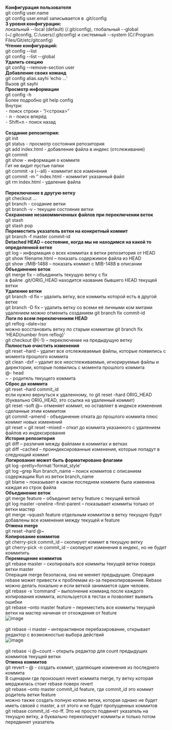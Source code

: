 **Конфигурация пользователя**<br>
git config user.name<br>
git config user.email записывается в .git/config<br>
**3 уровня конфигурации:**<br>
локальный --local (default) (<project>/.git/config), глобальный --global (~/.gitconfig, C:/users/<user>/.gitconfig) и системный --system (C/:Program Files/Git/etc/gitconfig)<br>
**Чтение конфигураций:**<br>
git config --list <br>
git config --list --global<br>
**Удалить секцию**<br>
git config --remove-section user<br>
**Добавление своих команд**<br>
git config alias.sayhi ‘echo …’<br>
Вызов git sayhi<br>
**Просмотр информации**<br>
git config -h<br>
Более подробно git help config<br>
Внутри: <br>
 ⁃ поиск строки - “/<строка>”<br>
 ⁃ n - поиск вперёд<br>
 ⁃ Shift+n - поиск назад<br>
<br>
**Создание репозитория:**<br>
git init <br>
git status - просмотр состояния репозитория <br>
git add index.html - добавление файла в индекс (отслеживание)<br>
git commit<br>
git show - информация о коммите <br>
Гит не видит пустые папки<br>
git commit -a (--all) - коммитит все изменения<br>
git commit -m ‘’ index.html - коммитит указанный файл<br>
git rm index.html - удаление файла<br>
<br>
**Переключение в другую ветку**<br>
git checkout …<br>
git branch - создание ветки<br>
git branch -v - текущее состояние ветки<br>
**Сохранение незакоммиченных файлов при переключении веток**<br>
git stash<br>
git stash pop<br>
**Переместить указатель ветки на конкретный коммит**<br>
git branch -f master commit-id<br>
**Detached HEAD – состояние, когда мы не находимся на какой то определенной ветке**<br>
git log – информация о всех коммитах в ветки репозитория от HEAD<br>
git show filename.html – показать содержимое файла из HEAD<br>
git show :/MIB-1488 – показать коммит с MIB-1488 в описании<br>
**Объединение веток**<br>
git merge fix – объединить текущую ветку с fix<br>
в файле .git/ORIG_HEAD находится название бывшего HEAD текущей ветки<br>
**Удаление ветки**<br>
git branch -d fix – удалить ветку, все коммиты которой есть в другой ветке<br>
git branch -D fix – удалить ветку со всеми её личными ком митами<br>
удалением можно отменить созданием git branch fix commit-id<br>
**Логи по всем переключениям HEAD**<br>
git reflog –date=iso<br>
можно восстановить ветку по старым коммитам git branch fix ‘HEAD{number from reflog}’ <br>
git checkout @{-1} – переключение на предыдущую ветку<br>
**Полностью очистить изменения**<br>
git reset –hard – удалит все отслеживаемые файлы, которые появились с момента прошлого коммита<br>
git clean -dxf – удалит все неостлеживаемые, игнорируемые файлы и директории, которые появились с момента прошлого коммита<br>
@- head<br>
~ - родитель текущего коммита<br>
**Сброс до коммита**<br>
git reset –hard commit_id<br>
если нужно вернуться к удаленному, то git reset –hard ORIG_HEAD (буквально ORIG_HEAD, это ссылка на удаленный коммит)<br>
git reset –soft @~ отменяет коммит, но оставляет в индексе изменения сделанные этим коммитом<br>
git commit –amend - объединение отката до прошлого коммита плюс коммит новых изменений<br>
git reset = git reset –mixed – откат до коммита указанного с удалением файлов из индексирования<br>
**История репозитория**<br>
git diff – различия между файлами в коммитах и ветках<br>
git diff –cached – проиндексированные изменения, которые попадут в следующий коммит<br>
**Логирование может быть форматировано флагами**<br>
git log –pretty=format:’format_style’<br>
git log –grep Run branch_name – поиск коммитов с описанием содержащим Run из ветки branch_name<br>
git blame – показывает в каком последнем коммите была изменена каждая из строк файла<br>
**Объединение веток**<br>
git merge feature – объединит ветку feature с текущей веткой<br>
git log master –oneline –first-parent – показывает коммиты только от ветки мастер<br>
git merge –squash feature отдельным коммитом в ветку текущую будут добавлены все изменения между текущей и feature<br>
**Отмена merge**<br>
git reset –hard @~<br>
**Копирование коммитов**<br>
git cherry-pick commit_id – скопирует коммит в текущую ветку<br>
git cherry-pick -n commit_id – скопирует изменения в индекс, но не будет коммитить<br>
**Перемещение коммитов**<br>
git rebase master – скопировать все коммиты текущей ветки поверх ветки master<br>
 Операция merge безопасна, она не меняет предыдущие. Операция rebase может привести к проблемам из-за перекопированния. Rebase можно делать локально и если веткой занимается один человек.<br>
git rebase -x ‘command’ – выполнение комманд после каждого копирования коммита, используется в тестах и позволяет выявить ошибки<br>
git rebase –onto master feature – переместить все коммиты текущей ветки на мастер начиная от отхождения от feature<br>
![image](https://github.com/user-attachments/assets/4bdcbb6b-56ea-4cd9-aa7d-3aa8f3003128)<br>
<br>
git rebase -i master – интерактивное перебазирование, открывает редактор с возможностью выбора действий<br>
![image](https://github.com/user-attachments/assets/305f79f8-308b-430a-b759-06fdd5e45f06)<br>
<br>
git rebase -i @~count – открыть редактор для count предыдущих коммитов текущей ветки<br>
**Отмена коммитов**<br>
git revert – @ - создать коммит, удаляющие изменения из последнего коммита<br>
В сценарии где произошел revert коммита merge, ту ветку которая мерджилась стоит rebase поверх revert<br>
git rebase –onto master commit_id feature, где commit_id это коммит родитель ветки feature<br>
можно также создать полную копию ветки, которая однако не будет иметь связей с master, а от этого и не будет пропущенных коммитов <br>
git rebase commit_id –no-ff. Это не просто подвинет указатель на текущую ветку, а буквально перекопирует коммиты и только потом передвинет указатель<br>
